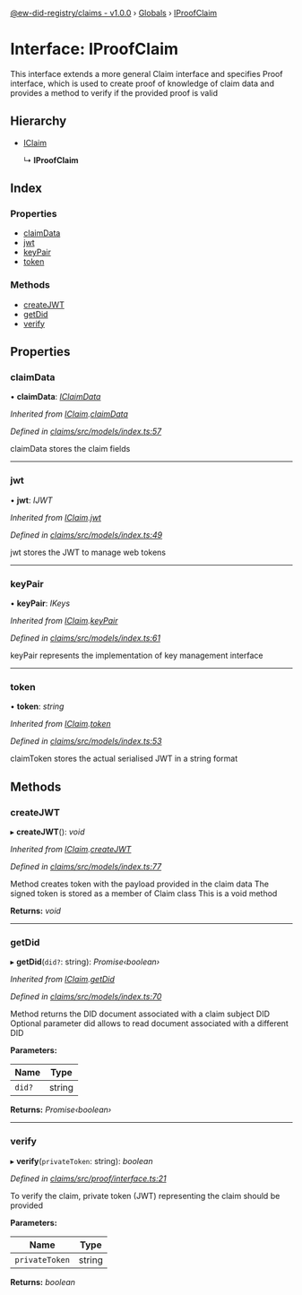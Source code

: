 [@ew-did-registry/claims - v1.0.0](../README.md) › [Globals](../globals.md) › [IProofClaim](iproofclaim.md)

# Interface: IProofClaim

This interface extends a more general Claim interface
and specifies Proof interface, which is used to create
proof of knowledge of claim data and provides a method
to verify if the provided proof is valid

## Hierarchy

* [IClaim](iclaim.md)

  ↳ **IProofClaim**

## Index

### Properties

* [claimData](iproofclaim.md#claimdata)
* [jwt](iproofclaim.md#jwt)
* [keyPair](iproofclaim.md#keypair)
* [token](iproofclaim.md#token)

### Methods

* [createJWT](iproofclaim.md#createjwt)
* [getDid](iproofclaim.md#getdid)
* [verify](iproofclaim.md#verify)

## Properties

###  claimData

• **claimData**: *[IClaimData](iclaimdata.md)*

*Inherited from [IClaim](iclaim.md).[claimData](iclaim.md#claimdata)*

*Defined in [claims/src/models/index.ts:57](https://github.com/energywebfoundation/ew-did-registry/blob/77ae9c7/packages/claims/src/models/index.ts#L57)*

claimData stores the claim fields

___

###  jwt

• **jwt**: *IJWT*

*Inherited from [IClaim](iclaim.md).[jwt](iclaim.md#jwt)*

*Defined in [claims/src/models/index.ts:49](https://github.com/energywebfoundation/ew-did-registry/blob/77ae9c7/packages/claims/src/models/index.ts#L49)*

jwt stores the JWT to manage web tokens

___

###  keyPair

• **keyPair**: *IKeys*

*Inherited from [IClaim](iclaim.md).[keyPair](iclaim.md#keypair)*

*Defined in [claims/src/models/index.ts:61](https://github.com/energywebfoundation/ew-did-registry/blob/77ae9c7/packages/claims/src/models/index.ts#L61)*

keyPair represents the implementation of key management interface

___

###  token

• **token**: *string*

*Inherited from [IClaim](iclaim.md).[token](iclaim.md#token)*

*Defined in [claims/src/models/index.ts:53](https://github.com/energywebfoundation/ew-did-registry/blob/77ae9c7/packages/claims/src/models/index.ts#L53)*

claimToken stores the actual serialised JWT in a string format

## Methods

###  createJWT

▸ **createJWT**(): *void*

*Inherited from [IClaim](iclaim.md).[createJWT](iclaim.md#createjwt)*

*Defined in [claims/src/models/index.ts:77](https://github.com/energywebfoundation/ew-did-registry/blob/77ae9c7/packages/claims/src/models/index.ts#L77)*

Method creates token with the payload provided in the claim data
The signed token is stored as a member of Claim class
This is a void method

**Returns:** *void*

___

###  getDid

▸ **getDid**(`did?`: string): *Promise‹boolean›*

*Inherited from [IClaim](iclaim.md).[getDid](iclaim.md#getdid)*

*Defined in [claims/src/models/index.ts:70](https://github.com/energywebfoundation/ew-did-registry/blob/77ae9c7/packages/claims/src/models/index.ts#L70)*

Method returns the DID document associated with a claim subject DID
Optional parameter did allows to read document associated with a different DID

**Parameters:**

Name | Type |
------ | ------ |
`did?` | string |

**Returns:** *Promise‹boolean›*

___

###  verify

▸ **verify**(`privateToken`: string): *boolean*

*Defined in [claims/src/proof/interface.ts:21](https://github.com/energywebfoundation/ew-did-registry/blob/77ae9c7/packages/claims/src/proof/interface.ts#L21)*

To verify the claim, private token (JWT) representing the claim should be provided

**Parameters:**

Name | Type |
------ | ------ |
`privateToken` | string |

**Returns:** *boolean*
